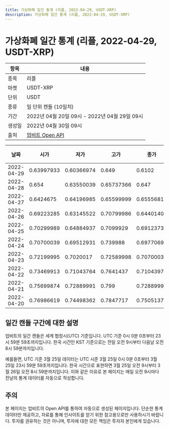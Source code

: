 ```yaml
---
title: 가상화폐 일간 통계 (리플, 2022-04-29, USDT-XRP)
description: 가상화폐 일간 통계 (리플, 2022-04-29, USDT-XRP)
---
```



가상화폐 일간 통계 (리플, 2022-04-29, USDT-XRP)
===

|항목|내용|
|--|--|
|종목|리플|
|마켓|USDT-XRP|
|단위|USDT|
|종류|일 단위 캔들 (10일치)|
|기간|2022년 04월 20일 09시 - 2022년 04월 29일 09시|
|생성일|2022년 04월 30일 09시|
|출처|[업비트 Open API](https://docs.upbit.com)|


|날짜|시가|저가|고가|종가|비고|
|--|--|--|--|--|--|
|2022-04-29|0.63997933|0.60366974|0.649|0.6102|    |
|2022-04-28|0.654|0.63550039|0.65737366|0.647|    |
|2022-04-27|0.6424675|0.64196985|0.65599999|0.65556812|    |
|2022-04-26|0.69223285|0.63145522|0.70799986|0.64401404|    |
|2022-04-25|0.70299989|0.64884937|0.7099929|0.6912373|    |
|2022-04-24|0.70700039|0.69512931|0.739988|0.69770691|    |
|2022-04-23|0.72199995|0.7020017|0.72589998|0.70700039|    |
|2022-04-22|0.73469913|0.71043764|0.7641437|0.71043979|    |
|2022-04-21|0.75699874|0.72889991|0.799|0.72889991|    |
|2022-04-20|0.76986619|0.74498362|0.7847717|0.75051378|    |


일간 캔들 구간에 대한 설명
---


업비트의 일간 캔들은 세계 협정시(UTC) 기준입니다. 
UTC 기준 0시 0분 0초부터 23시 59분 59초까지입니다. 
한국 시간인 KST 기준으로는 전일 오전 9시부터 다음날 오전 8시 59분까지입니다. 


예를들면, UTC 기준 3월 25일 데이터는 UTC 시준 3월 25일 0시 0분 0초부터 3월 25일 23시 59분 59초까지입니다. 
한국 시간으로 표현하면 3월 25일 오전 9시부터 3월 26일 오전 8시 59분까지입니다. 
이와 같은 이유로 본 페이지는 매일 오전 9시마다 전날의 통계 데이터를 자동으로 작성합니다. 


주의
---


본 페이지는 업비트의 Open API를 통하여 자동으로 생성된 페이지입니다. 
단순한 통계 데이터만 제공하고, 자료를 통해 인사이트를 얻기 위한 참고용으로만 사용하시기 바랍니다. 
투자를 권유하는 것은 아니며, 투자에 대한 모든 책임은 투자자 본인에게 있습니다. 
